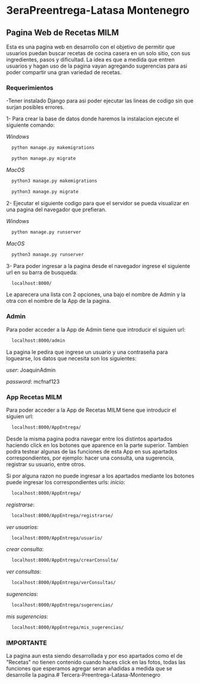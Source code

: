 # 3eraPreentrega-Latasa Montenegro

## Pagina Web de Recetas MILM 

Esta es una pagina web en desarrollo con el objetivo de permitir que usuarios puedan buscar recetas de cocina casera en un solo sitio, con sus ingredientes, pasos y dificultad. La idea es que a medida que entren usuarios y hagan uso de la pagina vayan agregando sugerencias para asi poder compartir una gran variedad de recetas.

### Requerimientos

-Tener instalado Django para asi poder ejecutar las lineas de codigo sin que surjan posibles errores.

1- Para crear la base de datos donde haremos la instalacion ejecute el siguiente comando:

*Windows*
```bash
  python manage.py makemigrations 
```
```bash
  python manage.py migrate 
``` 
*MacOS*
```bash
  python3 manage.py makemigrations 
```
```bash
  python3 manage.py migrate 
``` 

2- Ejecutar el siguiente codigo para que el servidor se pueda visualizar en una pagina del navegador que prefieran.

*Windows*
```bash
  python manage.py runserver 
```
*MacOS*
```bash
  python3 manage.py runserver
```

3- Para poder ingresar a la pagina desde el navegador ingrese el siguiente url en su barra de busqueda:
```bash
  localhost:8000/ 
```

Le aparecera una lista con 2 opciones, una bajo el nombre de Admin y la otra con el nombre de la App de la pagina.

### Admin

Para poder acceder a la App de Admin tiene que introducir el siguien url:
```bash
  localhost:8000/admin
```
La pagina le pedira que ingrese un usuario y una contraseña para loguearse, los datos que necesita son los siguientes:

_user_: JoaquinAdmin

_password_: mcfnaf123

### App Recetas MILM
Para poder acceder a la App de Recetas MILM tiene que introducir el siguien url:
```bash
  localhost:8000/AppEntrega/
```
Desde la misma pagina podra navegar entre los distintos apartados haciendo click en los botones que aparence en la parte superior. Tambien podra testear algunas de las funciones de esta App en sus apartados correspondientes, por ejemplo: hacer una consulta, una sugerencia, registrar su usuario, entre otros.

Si por alguna razon no puede ingresar a los apartados mediante los botones puede ingresar los correspondientes urls:
_inicio_:
```bash
  localhost:8000/AppEntrega/
```
_registrarse_:
```bash
  localhost:8000/AppEntrega/registrarse/
```
_ver usuarios_:
```bash
  localhost:8000/AppEntrega/usuario/
```
_crear consulta_:
```bash
  localhost:8000/AppEntrega/crearConsulta/
```
_ver consultas_:
```bash
  localhost:8000/AppEntrega/verConsultas/
```
_sugerencias_:
```bash
  localhost:8000/AppEntrega/sugerencias/
```
_mis sugerencias_:
```bash
  localhost:8000/AppEntrega/mis_sugerencias/
```

### IMPORTANTE

La pagina aun esta siendo desarrollada y por eso apartados como el de "Recetas" no tienen contenido cuando haces click en las fotos, todas las funciones que esperamos agregar seran añadidas a medida que se desarrolle la pagina.#   T e r c e r a - P r e e n t r e g a - L a t a s a - M o n t e n e g r o  
 